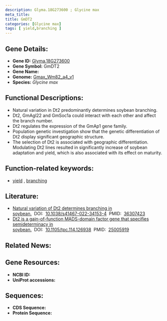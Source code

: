 ```yaml
---
description: Glyma.18G273600 ; Glycine max
meta_title:
title: GmDT2
categories: [Glycine max]
tags: [ yield,branching ]
---
```


## Gene Details:
- **Gene ID:**	[Glyma.18G273600](https://ensembl.gramene.org/Triticum_aestivum/Gene/Summary?g=Glyma.18G273600)
- **Gene Symbol:** GmDT2
- **Gene Name:** 
- **Genome:** [Gmax_Wm82_a4_v1](https://phytozome-next.jgi.doe.gov/info/Gmax_Wm82_a4_v1)
- **Species:** *Glycine max*

## Functional Descriptions:
   - Natural variation in Dt2 predominantly determines soybean branching.
   - Dt2, GmAgl22 and GmSoc1a could interact with each other and affect the branch number.
   - Dt2 regulates the expression of the GmAp1 gene family.
   - Population genetic investigation show that the genetic differentiation of Dt2 display significant geographic structure. 
   - The selection of Dt2 is associated with geographic differentiation. Modulating Dt2 lines resulted in significantly increase of soybean adaptation and yield, which is also associated with its effect on maturity.

## Function-related keywords:
   - [yield](/tags/yield/)&nbsp;,&nbsp;[branching](/tags/branching/)

## Literature:
   - [Natural variation of Dt2 determines branching in soybean.]( https://www.nature.com/articles/s41467-022-34153-4)&nbsp;&nbsp;DOI:&nbsp;&nbsp;[10.1038/s41467-022-34153-4](https://www.nature.com/articles/s41467-022-34153-4)&nbsp;&nbsp;PMID:&nbsp;&nbsp;[36307423](https://pubmed.ncbi.nlm.nih.gov/36307423/)
   - [Dt2 is a gain-of-function MADS-domain factor gene that specifies semideterminacy in soybean.]( https://academic.oup.com/plcell/article/26/7/2831/6100157?login=true)&nbsp;&nbsp;DOI:&nbsp;&nbsp;[10.1105/tpc.114.126938](https://academic.oup.com/plcell/article/26/7/2831/6100157?login=true)&nbsp;&nbsp;PMID:&nbsp;&nbsp;[25005919](https://pubmed.ncbi.nlm.nih.gov/25005919/)

## Related News:

## Gene Resources:
- **NCBI ID:**  [](https://www.ncbi.nlm.nih.gov/gene/?term=)
- **UniProt accessions:** [](https://www.uniprot.org/uniprotkb//entry)



## Sequences:
- **CDS Sequence:**
- **Protein Sequence:**
